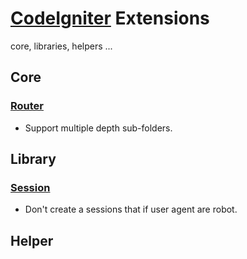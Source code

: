 # [CodeIgniter](http://ellislab.com/codeigniter "CodeIgniter") Extensions

core, libraries, helpers ...


## Core
### [Router](https://github.com/duddns/CI/blob/master/application/core/MY_Router.php)
* Support multiple depth sub-folders.


## Library
### [Session](https://github.com/duddns/CI/blob/master/application/libraries/MY_Session.php)
 * Don't create a sessions that if user agent are robot.


## Helper
